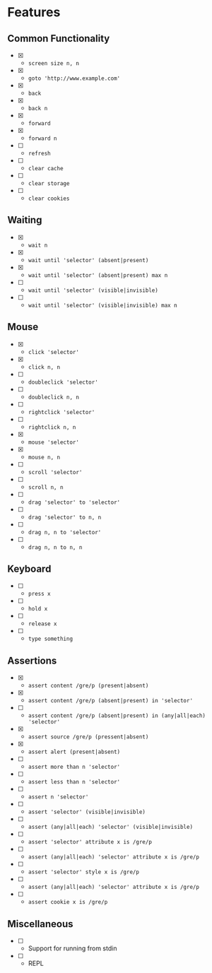 # Features

## Common Functionality

- [x] - `screen size n, n`
- [x] - `goto 'http://www.example.com'`
- [x] - `back`
- [x] - `back n`
- [x] - `forward`
- [x] - `forward n`
- [ ] - `refresh`
- [ ] - `clear cache`
- [ ] - `clear storage`
- [ ] - `clear cookies`

## Waiting

- [x] - `wait n`
- [x] - `wait until 'selector' (absent|present)`
- [x] - `wait until 'selector' (absent|present) max n`
- [ ] - `wait until 'selector' (visible|invisible)`
- [ ] - `wait until 'selector' (visible|invisible) max n`

## Mouse

- [x] - `click 'selector'`
- [x] - `click n, n`
- [ ] - `doubleclick 'selector'`
- [ ] - `doubleclick n, n`
- [ ] - `rightclick 'selector'`
- [ ] - `rightclick n, n`
- [x] - `mouse 'selector'`
- [x] - `mouse n, n`
- [ ] - `scroll 'selector'`
- [ ] - `scroll n, n`
- [ ] - `drag 'selector' to 'selector'`
- [ ] - `drag 'selector' to n, n`
- [ ] - `drag n, n to 'selector'`
- [ ] - `drag n, n to n, n`

## Keyboard

- [ ] - `press x`
- [ ] - `hold x`
- [ ] - `release x`
- [ ] - `type something`

## Assertions

- [x] - `assert content /gre/p (present|absent)`
- [x] - `assert content /gre/p (absent|present) in 'selector'`
- [ ] - `assert content /gre/p (absent|present) in (any|all|each) 'selector'`
- [x] - `assert source /gre/p (pressent|absent)`
- [x] - `assert alert (present|absent)`
- [ ] - `assert more than n 'selector'`
- [ ] - `assert less than n 'selector'`
- [ ] - `assert n 'selector'`
- [ ] - `assert 'selector' (visible|invisible)`
- [ ] - `assert (any|all|each) 'selector' (visible|invisible)`
- [ ] - `assert 'selector' attribute x is /gre/p`
- [ ] - `assert (any|all|each) 'selector' attribute x is /gre/p`
- [ ] - `assert 'selector' style x is /gre/p`
- [ ] - `assert (any|all|each) 'selector' attribute x is /gre/p`
- [ ] - `assert cookie x is /gre/p`

## Miscellaneous

- [ ] - Support for running from stdin
- [ ] - REPL
